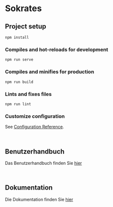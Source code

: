 # Sokrates

## Project setup
```
npm install
```

### Compiles and hot-reloads for development
```
npm run serve
```

### Compiles and minifies for production
```
npm run build
```

### Lints and fixes files
```
npm run lint
```

### Customize configuration
See [Configuration Reference](https://cli.vuejs.org/config/).

<br>

## Benutzerhandbuch

Das Benutzerhandbuch finden Sie [hier](./Benutzerhandbuch.md':include')

<br>

## Dokumentation

Die Dokumentation finden Sie [hier](./Dokumentation.md':include')
